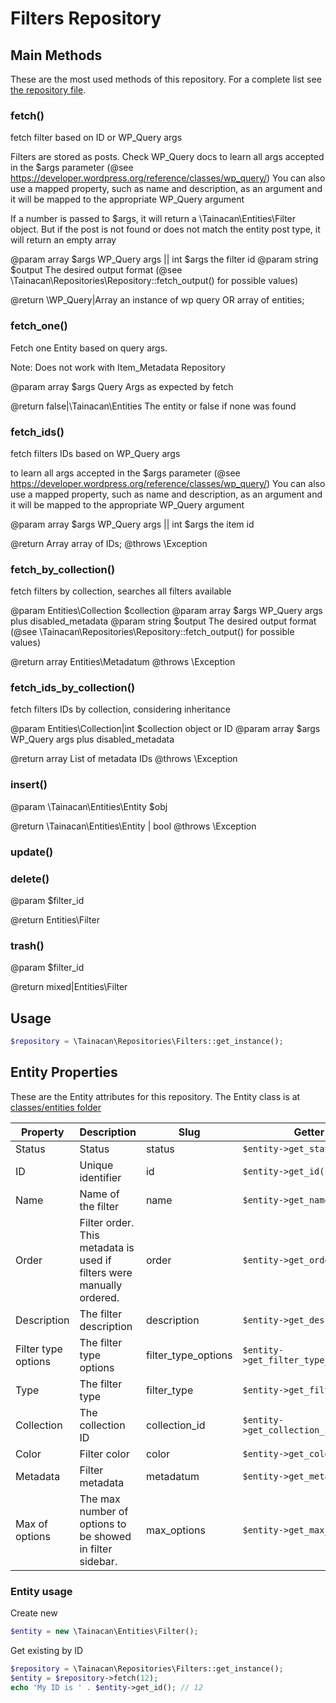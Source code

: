 
# Filters Repository

## Main Methods

These are the most used methods of this repository. For a complete list see [the repository file](../src/classes/repositories/class-tainacan-filters.php).


### fetch()


fetch filter based on ID or WP_Query args

Filters are stored as posts. Check WP_Query docs
to learn all args accepted in the $args parameter (@see https://developer.wordpress.org/reference/classes/wp_query/)
You can also use a mapped property, such as name and description, as an argument and it will be mapped to the
appropriate WP_Query argument

If a number is passed to $args, it will return a \Tainacan\Entities\Filter object.  But if the post is not found or
does not match the entity post type, it will return an empty array

@param array $args WP_Query args || int $args the filter id
@param string $output The desired output format (@see \Tainacan\Repositories\Repository::fetch_output() for possible values)

@return \WP_Query|Array an instance of wp query OR array of entities;
 

### fetch_one()


Fetch one Entity based on query args.

Note: Does not work with Item_Metadata Repository

@param array $args Query Args as expected by fetch

@return false|\Tainacan\Entities The entity or false if none was found
 

### fetch_ids()


fetch filters IDs based on WP_Query args

to learn all args accepted in the $args parameter (@see https://developer.wordpress.org/reference/classes/wp_query/)
You can also use a mapped property, such as name and description, as an argument and it will be mapped to the
appropriate WP_Query argument

@param array $args WP_Query args || int $args the item id

@return Array array of IDs;
@throws \Exception
 

### fetch_by_collection()


fetch filters by collection, searches all filters available

@param Entities\Collection $collection
@param array $args WP_Query args plus disabled_metadata
@param string $output The desired output format (@see \Tainacan\Repositories\Repository::fetch_output() for possible values)

@return array Entities\Metadatum
@throws \Exception
 

### fetch_ids_by_collection()


fetch filters IDs by collection, considering inheritance

@param Entities\Collection|int $collection object or ID
@param array $args WP_Query args plus disabled_metadata

@return array List of metadata IDs
@throws \Exception
 

### insert()



@param \Tainacan\Entities\Entity $obj

@return \Tainacan\Entities\Entity | bool
@throws \Exception
 

### update()



### delete()


@param $filter_id

@return Entities\Filter
 

### trash()


@param $filter_id

@return mixed|Entities\Filter
 

## Usage 

```PHP
$repository = \Tainacan\Repositories\Filters::get_instance();
```

## Entity Properties 

These are the Entity attributes for this repository. The Entity class is at [classes/entities folder](../src/classes/entities/class-tainacan-filter.php)

Property | Description | Slug | Getter | Setter | Stored as
--- | --- | --- | --- | --- | --- 
Status|Status|status|`$entity->get_status()`|`$entity->set_status()`|post_status
ID|Unique identifier|id|`$entity->get_id()`|`$entity->set_id()`|ID
Name|Name of the filter|name|`$entity->get_name()`|`$entity->set_name()`|post_title
Order|Filter order. This metadata is used if filters were manually ordered.|order|`$entity->get_order()`|`$entity->set_order()`|menu_order
Description|The filter description|description|`$entity->get_description()`|`$entity->set_description()`|post_content
Filter type options|The filter type options|filter_type_options|`$entity->get_filter_type_options()`|`$entity->set_filter_type_options()`|meta
Type|The filter type|filter_type|`$entity->get_filter_type()`|`$entity->set_filter_type()`|meta
Collection|The collection ID|collection_id|`$entity->get_collection_id()`|`$entity->set_collection_id()`|meta
Color|Filter color|color|`$entity->get_color()`|`$entity->set_color()`|meta
Metadata|Filter metadata|metadatum|`$entity->get_metadatum()`|`$entity->set_metadatum()`|meta
Max of options|The max number of options to be showed in filter sidebar.|max_options|`$entity->get_max_options()`|`$entity->set_max_options()`|meta

### Entity usage


Create new

```PHP
$entity = new \Tainacan\Entities\Filter();
```

Get existing by ID
```PHP
$repository = \Tainacan\Repositories\Filters::get_instance();
$entity = $repository->fetch(12);
echo 'My ID is ' . $entity->get_id(); // 12
```

